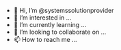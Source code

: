 - 👋 Hi, I’m @systemssolutionprovider
- 👀 I’m interested in ...
- 🌱 I’m currently learning ...
- 💞️ I’m looking to collaborate on ...
- 📫 How to reach me ...

<!---
systemssolutionprovider/systemssolutionprovider is a ✨ special ✨ repository because its `README.md` (this file) appears on your GitHub profile.
You can click the Preview link to take a look at your changes.
--->
